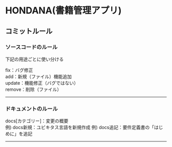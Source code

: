 # HONDANA(書籍管理アプリ)

## コミットルール
### ソースコードのルール
下記の用途ごとに使い分ける  

fix：バグ修正  
add：新規（ファイル）機能追加  
update：機能修正（バグではない）  
remove：削除（ファイル）  

***

### ドキュメントのルール
docs[カテゴリー]：変更の概要  
例) docs新規：ユビキタス言語を新規作成
例) docs追記：要件定義書の「はじめに」を追記

***